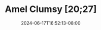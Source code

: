 --- 
title: "Amel Clumsy [20;27]"
description: "streaming   Amel Clumsy [20;27]     terbaru"
date: 2024-06-17T16:52:13-08:00
file_code: "art5qp5ej8le"
draft: false
cover: "kdlvgh1cfvjgas31.jpg"
tags: ["Amel", "Clumsy", "bokep-indo", "bokep-viral", "bokep-ig"]
length: 1227
fld_id: "1482658"
foldername: "Amel clumsy"
categories: ["Amel clumsy"]
views: 0
---
